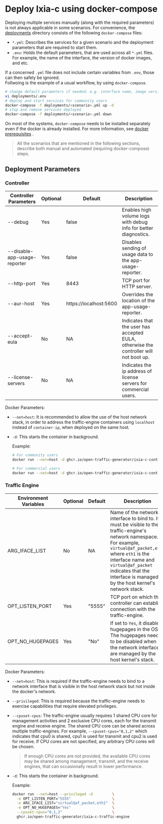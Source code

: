 # Deploy Ixia-c using docker-compose

Deploying multiple services manually (along with the required parameters) is not always applicable in some scenarios. For convenience, the [deployments](../deployments) directory consists of the following `docker-compose` files:

- `*.yml`: Describes the services for a given scenario and the deployment parameters that are required to start them.
- `.env`: Holds the default parameters, that are used across all `*.yml` files. For example, the name of the interface, the version of docker images, and etc.

If a concerned `.yml` file does not include certain variables from `.env`, those can then safely be ignored.  
Follwoing is the example of a usual workflow, by using  `docker-compose`.

```sh
# change default parameters if needed; e.g. interface name, image version, etc.
vi deployments/.env
# deploy and start services for community users
docker-compose -f deployments/<scenario>.yml up -d
# stop and remove services deployed
docker-compose -f deployments/<scenario>.yml down
```

On most of the systems, `docker-compose` needs to be installed separately even if the docker is already installed. For more information, see [docker prerequisites](prerequisites.md#docker) .

>All the scenarios that are mentioned in the following sections, describe both manual and automated (requiring docker-compose) steps.

## Deployment Parameters

### Controller

  | Controller Parameters       | Optional  | Default                 | Description                                                     |
  |-----------------------------|-----------|-------------------------|-----------------------------------------------------------------|
  | --debug                     |   Yes     | false                   | Enables high volume logs with debug info for better diagnostics.|
  | --disable-app-usage-reporter|   Yes     | false                   | Disables sending of usage data to the app-usage-reporter.              |
  | --http-port                 |   Yes     | 8443                     | TCP port for HTTP server.                                       |
  | --aur-host                  |   Yes     | https://localhost:5600  | Overrides the location of the app-usage-reporter.                       |
  | --accept-eula               |   No      | NA                      | Indicates that the user has accepted EULA, otherwise the controller will not boot up. |
  | --license-servers           |   No      | NA                      | Indicates the ip address of license servers for commercial users. |

  Docker Parameters:

- `--net=host`: It is recommended to allow the use of the host network stack, in order to address the traffic-engine containers using `localhost` instead of `container-ip`, when deployed on the same host.
- `-d`: This starts the container in background.

  Example:

  ```bash
  # For community users
  docker run --net=host -d ghcr.io/open-traffic-generator/ixia-c-controller --accept-eula --debug --http-port 5050

  # For commercial users
  docker run --net=host -d ghcr.io/open-traffic-generator/ixia-c-controller --accept-eula --debug --http-port 5050 --license-servers="ip/hostname of license server"
  ```

### Traffic Engine

  | Environment Variables       | Optional  | Default                 | Description                                                     |
  |-----------------------------|-----------|-------------------------|-----------------------------------------------------------------|
  | ARG_IFACE_LIST              |   No      | NA                      | Name of the network interface to bind to. It must be visible to the traffic-engine's network namespace. For example, `virtual@af_packet,eth1` where `eth1` is the interface name and `virtual@af_packet` indicates that the interface is managed by the host kernel's network stack.|
  | OPT_LISTEN_PORT             |   Yes     | "5555"                  | TCP port on which the controller can establish connection with the traffic-engine.|
  | OPT_NO_HUGEPAGES            |   Yes     | "No"                    | If set to `Yes`, it disables hugepages in the OS. The hugepages needs to be disabled when the network interfaces are managed by the host kernel's stack.|

  Docker Parameters:

- `--net=host`: This is required if the traffic-engine needs to bind to a network interface that is visible in the host network stack but not inside the docker's network.
- `--privileged`: This is required because the traffic-engine needs to exercise capabilities that require elevated privileges.
- `--cpuset-cpus`: The traffic-engine usually requires 1 shared CPU core for management activities and 2 exclusive CPU cores, each for the transmit engine and receive engine. The shared CPU core can be shared across multiple traffic-engines. For example, `--cpuset-cpus="0,1,2"` which indicates that cpu0 is shared, cpu1 is used for transmit and cpu2 is used for receive. If CPU cores are not specified, any arbitrary CPU cores will be chosen.
    > If enough CPU cores are not provided, the available CPU cores may be shared among management, transmit, and the receive engines, that can occasionally result in lower performance.
- `-d`: This starts the container in background.

  Example:

  ```bash
  docker run --net=host --privileged -d         \
    -e OPT_LISTEN_PORT="5555"                   \
    -e ARG_IFACE_LIST="virtual@af_packet,eth1"  \
    -e OPT_NO_HUGEPAGES="Yes"                   \
    --cpuset-cpus="0,1,2"                       \
    ghcr.io/open-traffic-generator/ixia-c-traffic-engine
  ```
